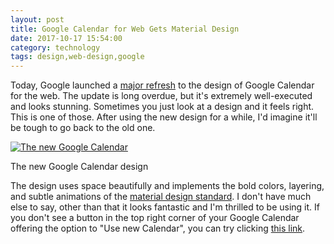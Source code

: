 ```yaml
---
layout: post
title: Google Calendar for Web Gets Material Design
date: 2017-10-17 15:54:00
category: technology
tags: design,web-design,google
---
```


Today, Google launched a [major refresh](https://www.blog.google/products/g-suite/time-refresh-introducing-new-look-and-features-google-calendar-web/) to the design of Google Calendar for the web. The update is long overdue, but it's extremely well-executed and looks stunning. Sometimes you just look at a design and it feels right. This is one of those. After using the new design for a while, I'd imagine it'll be tough to go back to the old one.

<div class="image centered">
  <a href="https://storage.googleapis.com/gweb-uniblog-publish-prod/images/EventDetails-05_1.width-1000.png"><img src="https://storage.googleapis.com/gweb-uniblog-publish-prod/images/EventDetails-05_1.width-1000.png" title="The new Google Calendar"></a>
  <p class="caption">The new Google Calendar design</p>
</div>

The design uses space beautifully and implements the bold colors, layering, and subtle animations of the [material design standard](https://material.io/). I don't have much else to say, other than that it looks fantastic and I'm thrilled to be using it. If you don't see a button in the top right corner of your Google Calendar offering the option to "Use new Calendar", you can try clicking [this link](https://calendar.google.com/calendar/render?new_calendar_optin=true).

